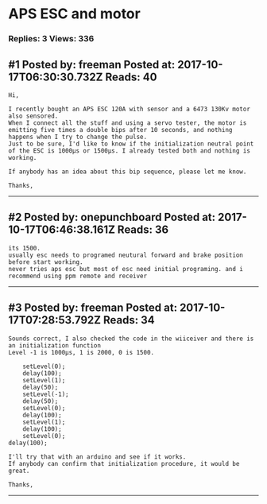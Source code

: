 # APS ESC and motor

### Replies: 3 Views: 336

## \#1 Posted by: freeman Posted at: 2017-10-17T06:30:30.732Z Reads: 40

```
Hi,

I recently bought an APS ESC 120A with sensor and a 6473 130Kv motor also sensored.
When I connect all the stuff and using a servo tester, the motor is emitting five times a double bips after 10 seconds, and nothing happens when I try to change the pulse.
Just to be sure, I'd like to know if the initialization neutral point of the ESC is 1000µs or 1500µs. I already tested both and nothing is working.

If anybody has an idea about this bip sequence, please let me know.

Thanks,
```

---
## \#2 Posted by: onepunchboard Posted at: 2017-10-17T06:46:38.161Z Reads: 36

```
its 1500.
usually esc needs to programed neutural forward and brake position before start working. 
never tries aps esc but most of esc need initial programing. and i recommend using ppm remote and receiver
```

---
## \#3 Posted by: freeman Posted at: 2017-10-17T07:28:53.792Z Reads: 34

```
Sounds correct, I also checked the code in the wiiceiver and there is an initialization function 
Level -1 is 1000µs, 1 is 2000, 0 is 1500.

    setLevel(0);
    delay(100);
    setLevel(1);
    delay(50);
    setLevel(-1);
    delay(50);
    setLevel(0);
    delay(100);
    setLevel(1);
    delay(100);
    setLevel(0);
delay(100); 

I'll try that with an arduino and see if it works.
If anybody can confirm that initialization procedure, it would be great.

Thanks,
```

---
